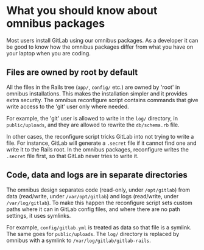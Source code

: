 # What you should know about omnibus packages

Most users install GitLab using our omnibus packages. As a developer it can be
good to know how the omnibus packages differ from what you have on your laptop
when you are coding.

## Files are owned by root by default

All the files in the Rails tree (`app/`, `config/` etc.) are owned by 'root' in
omnibus installations. This makes the installation simpler and it provides
extra security. The omnibus reconfigure script contains commands that give
write access to the 'git' user only where needed.

For example, the 'git' user is allowed to write in the `log/` directory, in
`public/uploads`, and they are allowed to rewrite the `db/schema.rb` file.

In other cases, the reconfigure script tricks GitLab into not trying to write a
file. For instance, GitLab will generate a `.secret` file if it cannot find one
and write it to the Rails root. In the omnibus packages, reconfigure writes the
`.secret` file first, so that GitLab never tries to write it.

## Code, data and logs are in separate directories

The omnibus design separates code (read-only, under `/opt/gitlab`) from data
(read/write, under `/var/opt/gitlab`) and logs (read/write, under
`/var/log/gitlab`). To make this happen the reconfigure script sets custom
paths where it can in GitLab config files, and where there are no path
settings, it uses symlinks.

For example, `config/gitlab.yml` is treated as data so that file is a symlink.
The same goes for `public/uploads`. The `log/` directory is replaced by omnibus
with a symlink to `/var/log/gitlab/gitlab-rails`.
